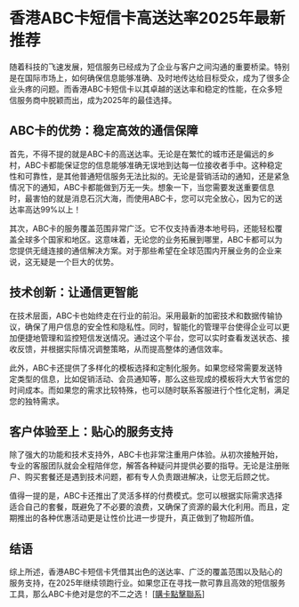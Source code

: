 # 香港ABC卡短信卡高送达率2025年最新推荐

随着科技的飞速发展，短信服务已经成为了企业与客户之间沟通的重要桥梁。特别是在国际市场上，如何确保信息能够准确、及时地传达给目标受众，成为了很多企业头疼的问题。而香港ABC卡短信卡以其卓越的送达率和稳定的性能，在众多短信服务商中脱颖而出，成为2025年的最佳选择。

## ABC卡的优势：稳定高效的通信保障

首先，不得不提的就是ABC卡的高送达率。无论是在繁忙的城市还是偏远的乡村，ABC卡都能保证您的信息能够准确无误地到达每一位接收者手中。这种稳定性和可靠性，是其他普通短信服务无法比拟的。无论是营销活动的通知，还是紧急情况下的通知，ABC卡都能做到万无一失。想象一下，当您需要发送重要信息时，最害怕的就是消息石沉大海，而使用ABC卡，您可以完全放心，因为它的送达率高达99%以上！

其次，ABC卡的服务覆盖范围非常广泛。它不仅支持香港本地号码，还能轻松覆盖全球多个国家和地区。这意味着，无论您的业务拓展到哪里，ABC卡都可以为您提供无缝连接的通信解决方案。对于那些希望在全球范围内开展业务的企业来说，这无疑是一个巨大的优势。

## 技术创新：让通信更智能

在技术层面，ABC卡也始终走在行业的前沿。采用最新的加密技术和数据传输协议，确保了用户信息的安全性和隐私性。同时，智能化的管理平台使得企业可以更加便捷地管理和监控短信发送情况。通过这个平台，您可以实时查看发送状态、接收反馈，并根据实际情况调整策略，从而提高整体的通信效率。

此外，ABC卡还提供了多样化的模板选择和定制化服务。如果您经常需要发送特定类型的信息，比如促销活动、会员通知等，那么这些现成的模板将大大节省您的时间成本。而如果您的需求比较特殊，也可以随时联系客服进行个性化定制，满足您的独特需求。

## 客户体验至上：贴心的服务支持

除了强大的功能和技术支持外，ABC卡也非常注重用户体验。从初次接触开始，专业的客服团队就会全程陪伴您，解答各种疑问并提供必要的指导。无论是注册账户、购买套餐还是遇到技术问题，都有专人负责跟进解决，让您无后顾之忧。

值得一提的是，ABC卡还推出了灵活多样的付费模式。您可以根据实际需求选择适合自己的套餐，既避免了不必要的浪费，又确保了资源的最大化利用。而且，定期推出的各种优惠活动更是让性价比进一步提升，真正做到了物超所值。

## 结语

综上所述，香港ABC卡短信卡凭借其出色的送达率、广泛的覆盖范围以及贴心的服务支持，在2025年继续领跑行业。如果您正在寻找一款可靠且高效的短信服务工具，那么ABC卡绝对是您的不二之选！ [[購卡點擊聯系](https://t.me/s/SXDXQF)]
